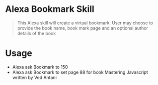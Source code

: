 # Alexa Bookmark Skill
>This Alexa skill will create a virtual bookmark. User may choose to provide the book name, book mark page and an optional author details of the book


# Usage
* Alexa ask Bookmark to 150
* Alexa ask Bookmark to set page 88 for book Mastering Javascript written by Ved Antani 